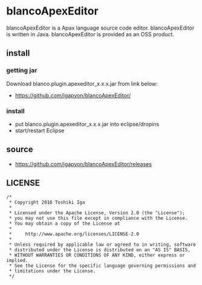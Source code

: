 # blancoApexEditor

blancoApexEditor is a Apax language source code editor.
blancoApexEditor is written in Java. blancoApexEditor is provided as an OSS product.

## install

### getting jar

Download blanco.plugin.apexeditor_x.x.x.jar from link below:

- https://github.com/igapyon/blancoApexEditor/

### install

- put blanco.plugin.apexeditor_x.x.x.jar into eclipse/dropins
- start/restart Eclipse

## source

* https://github.com/igapyon/blancoApexEditor/releases 

## LICENSE

```
/*
 * Copyright 2016 Toshiki Iga
 *
 * Licensed under the Apache License, Version 2.0 (the "License");
 * you may not use this file except in compliance with the License.
 * You may obtain a copy of the License at
 *
 *     http://www.apache.org/licenses/LICENSE-2.0
 *
 * Unless required by applicable law or agreed to in writing, software
 * distributed under the License is distributed on an "AS IS" BASIS,
 * WITHOUT WARRANTIES OR CONDITIONS OF ANY KIND, either express or implied.
 * See the License for the specific language governing permissions and
 * limitations under the License.
 */
```
